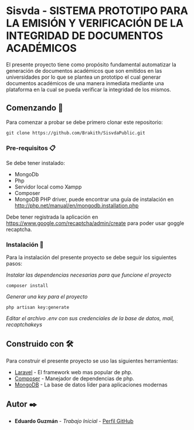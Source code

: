 # Sisvda - SISTEMA PROTOTIPO PARA LA EMISIÓN Y VERIFICACIÓN DE LA INTEGRIDAD DE DOCUMENTOS ACADÉMICOS

El presente proyecto tiene como propósito fundamental automatizar la generación de documentos académicos que son emitidos en las universidades por lo que se plantea un prototipo el cual generar documentos académicos de una manera inmediata mediante una plataforma en la cual se pueda verificar la integridad de los mismos. 

## Comenzando 🚀

Para comenzar a probar se debe primero clonar este repositorio: 
```
git clone https://github.com/Brakith/SisvdaPublic.git
```


### Pre-requisitos 📋

Se debe tener instalado:
- MongoDb
- Php
- Servidor local como Xampp
- Composer
- MongoDB PHP driver, puede encontrar una guía de instalación en http://php.net/manual/en/mongodb.installation.php

Debe tener registrada la aplicación en https://www.google.com/recaptcha/admin/create para poder usar goggle recaptcha.



### Instalación 🔧

Para la instalación del presente proyecto se debe seguir los siguientes pasos:

_Instalar las dependencias necesarias para que funcione el proyecto_

```
composer install
```

_Generar una key para el proyecto_

```
php artisan key:generate 
```

_Editar el archivo .env con sus credenciales de la base de datos, mail, recaptchakeys_




## Construido con 🛠️

Para construir el presente proyecto se uso las siguientes herramientas:

* [Laravel](https://laravel.com/) - El framework web mas popular de php.
* [Composer](https://getcomposer.org/monog) - Manejador de dependencias de php.
* [MongoDB](https://www.mongodb.com/es) - La base de datos líder para aplicaciones modernas


## Autor ✒️

* **Eduardo Guzmán** - *Trabajo Inicial* - [Perfil GitHub](https://github.com/brakith)


